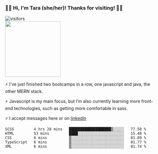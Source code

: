 ### 👋🏾 Hi, I'm Tara (she/her)! Thanks for visiting! 👋🏾
![visitors](https://visitor-badge.glitch.me/badge?page_id=qualmless)
<BR>
<img height="180em" src="https://github-readme-stats.vercel.app/api?username=qualmless&show_icons=true&hide_border=true&&count_private=true&include_all_commits=true" />

⚡️ I've just finished two bootcamps in a row, one javascript and java, the other MERN stack. 

⚡️ Javascript is my main focus, but I’m also currently learning more front-end technologies, such as getting more comfortable in sass. 

⚡️ I accept messages here or on <a href="https://www.linkedin.com/in/tarajdunmore/">linkedin</a>

<!--START_SECTION:waka-->
```text
SCSS         4 hrs 28 mins   ███████████████████▒░░░░░   77.58 % 
HTML         53 mins         ████░░░░░░░░░░░░░░░░░░░░░   15.48 % 
CSS          6 mins          ▒░░░░░░░░░░░░░░░░░░░░░░░░   01.89 % 
TypeScript   6 mins          ▒░░░░░░░░░░░░░░░░░░░░░░░░   01.77 % 
XML          6 mins          ▒░░░░░░░░░░░░░░░░░░░░░░░░   01.74 % 
```
<!--END_SECTION:waka-->

<!--
**qualmless/qualmless** is a ✨ _special_ ✨ repository because its `README.md` (this file) appears on your GitHub profile.

Here are some ideas to get you started:
- 🔭 I’m currently working on ...
- 👯 I’m looking to collaborate on ...
- 🤔 I’m looking for help with ...
- 💬 Ask me about ...
- 📫 How to reach me: ...
- ⚡ Fun fact: ...
-->
